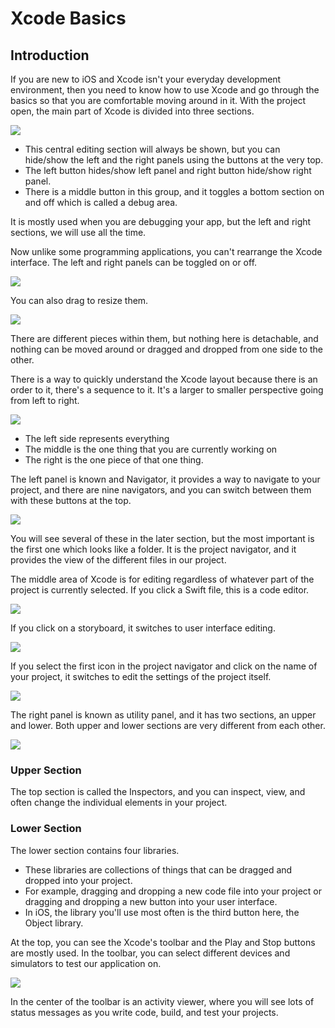 # Xcode Basics

## Introduction

If you are new to iOS and Xcode isn't your everyday development environment, then you need to know how to use Xcode and go through the basics so that you are comfortable moving around in it. With the project open, the main part of Xcode is divided into three sections.

<img src="https://raw.githubusercontent.com/zzzprojects/tutorial4.net/master/ios-tutorial/images/xcode-basics1.png">

- This central editing section will always be shown, but you can hide/show the left and the right panels using the buttons at the very top. 
- The left button hides/show left panel and right button hide/show right panel. 
- There is a middle button in this group, and it toggles a bottom section on and off which is called a debug area. 

It is mostly used when you are debugging your app, but the left and right sections, we will use all the time.

Now unlike some programming applications, you can't rearrange the Xcode interface. The left and right panels can be toggled on or off. 

<img src="https://raw.githubusercontent.com/zzzprojects/tutorial4.net/master/ios-tutorial/images/xcode-basics2.png">
 
You can also drag to resize them.

<img src="https://raw.githubusercontent.com/zzzprojects/tutorial4.net/master/ios-tutorial/images/xcode-basics3.png">
 
There are different pieces within them, but nothing here is detachable, and nothing can be moved around or dragged and dropped from one side to the other. 

There is a way to quickly understand the Xcode layout because there is an order to it, there's a sequence to it. It's a larger to smaller perspective going from left to right. 

<img src="https://raw.githubusercontent.com/zzzprojects/tutorial4.net/master/ios-tutorial/images/xcode-basics4.png">

 - The left side represents everything
 - The middle is the one thing that you are currently working on
 - The right is the one piece of that one thing.

The left panel is known and Navigator, it provides a way to navigate to your project, and there are nine navigators, and you can switch between them with these buttons at the top.

<img src="https://raw.githubusercontent.com/zzzprojects/tutorial4.net/master/ios-tutorial/images/xcode-basics5.png">

You will see several of these in the later section, but the most important is the first one which looks like a folder. It is the project navigator, and it provides the view of the different files in our project. 

The middle area of Xcode is for editing regardless of whatever part of the project is currently selected. If you click a Swift file, this is a code editor. 

<img src="https://raw.githubusercontent.com/zzzprojects/tutorial4.net/master/ios-tutorial/images/xcode-basics6.png">
 
If you click on a storyboard, it switches to user interface editing. 

<img src="https://raw.githubusercontent.com/zzzprojects/tutorial4.net/master/ios-tutorial/images/xcode-basics7.png">

If you select the first icon in the project navigator and click on the name of your project, it switches to edit the settings of the project itself.

<img src="https://raw.githubusercontent.com/zzzprojects/tutorial4.net/master/ios-tutorial/images/xcode-basics8.png">
 
The right panel is known as utility panel, and it has two sections, an upper and lower. Both upper and lower sections are very different from each other.

<img src="https://raw.githubusercontent.com/zzzprojects/tutorial4.net/master/ios-tutorial/images/xcode-basics9.png">

### Upper Section

The top section is called the Inspectors, and you can inspect, view, and often change the individual elements in your project.

### Lower Section

The lower section contains four libraries. 

 - These libraries are collections of things that can be dragged and dropped into your project. 
 - For example, dragging and dropping a new code file into your project or dragging and dropping a new button into your user interface.
 - In iOS, the library you'll use most often is the third button here, the Object library. 

At the top, you can see the Xcode's toolbar and the Play and Stop buttons are mostly used. In the toolbar, you can select different devices and simulators to test our application on.

<img src="https://raw.githubusercontent.com/zzzprojects/tutorial4.net/master/ios-tutorial/images/xcode-basics10.png">
 
In the center of the toolbar is an activity viewer, where you will see lots of status messages as you write code, build, and test your projects. 

